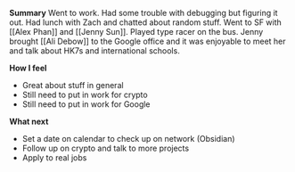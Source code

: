 **Summary**
Went to work. Had some trouble with debugging but figuring it out. Had lunch with Zach and chatted about random stuff. Went to SF with [[Alex Phan]] and [[Jenny Sun]]. Played type racer on the bus. Jenny brought [[Ali Debow]] to the Google office and it was enjoyable to meet her and talk about HK7s and international schools. 

**How I feel**
- Great about stuff in general
- Still need to put in work for crypto
- Still need to put in work for Google

**What next**
- Set a date on calendar to check up on network (Obsidian)
- Follow up on crypto and talk to more projects
- Apply to real jobs